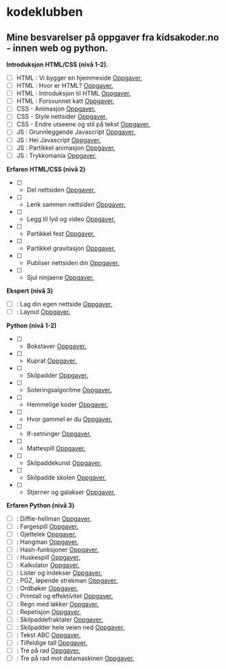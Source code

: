 # kodeklubben
## Mine besvarelser på oppgaver fra kidsakoder.no - innen web og python.

**Introduksjon HTML/CSS (nivå 1-2).**
- [ ] HTML : Vi bygger en hjemmeside [Oppgaver.](https://oppgaver.kidsakoder.no/web/en_hjemmeside/en_hjemmeside)
- [ ] HTML : Hvor er HTML? [Oppgaver.](https://oppgaver.kidsakoder.no/web/hvor_er_html/hvor_er_html)
- [ ] HTML : Introduksjon til HTML [Oppgaver.](https://oppgaver.kidsakoder.no/web/introduksjon_til_web/introduksjon_til_web) 
- [ ] HTML : Forsvunnet katt [Oppgaver.](https://oppgaver.kidsakoder.no/web/forsvunnet_katt/forsvunnet_katt)
- [ ] CSS - Animasjon [Oppgaver.](https://oppgaver.kidsakoder.no/web/animasjon/animasjon)
- [ ] CSS - Style nettsider [Oppgaver.](https://oppgaver.kidsakoder.no/web/style_nettsider/style_nettsider)
- [ ] CSS - Endre utseene og stil på tekst [Oppgaver.](https://oppgaver.kidsakoder.no/web/tekststil/tekststil)
- [ ] JS : Grunnleggende Javascript [Oppgaver.](https://oppgaver.kidsakoder.no/web/grunnleggende_js/grunnleggende_js)
- [ ] JS : Hei Javascript [Oppgaver.](https://oppgaver.kidsakoder.no/web/hei_js/hei_js)
- [ ] JS : Partikkel animasjon [Oppgaver.](https://oppgaver.kidsakoder.no/web/partikkel_animasjon/partikkel_animasjon)
- [ ] JS : Trykkomania [Oppgaver.](https://oppgaver.kidsakoder.no/web/trykkomania/trykkomania)

**Erfaren HTML/CSS (nivå 2)**
- [ ] - Del nettsiden [Oppgaver.](https://oppgaver.kidsakoder.no/web/del_inn_nettsiden/del_inn_nettsiden)
- [ ] - Lenk sammen nettsiden [Oppgaver.](https://oppgaver.kidsakoder.no/web/lenk_sammen_nettsider/lenk_sammen_nettsider)
- [ ] - Legg til lyd og video [Oppgaver.](https://oppgaver.kidsakoder.no/web/lyd_og_video/lyd_og_video)
- [ ] - Partikkel fest [Oppgaver.](https://oppgaver.kidsakoder.no/web/partikkel_2/partikkel_2)
- [ ] - Partikkel gravitasjon [Oppgaver.](https://oppgaver.kidsakoder.no/web/partikkel_gravitasjon/partikkel_gravitasjon)
- [ ] - Publiser nettsiden din [Oppgaver.](https://oppgaver.kidsakoder.no/web/publiser/publiser)
- [ ] - Sjul ninjaene [Oppgaver.](https://oppgaver.kidsakoder.no/web/skjul_ninjaene/skjul_ninjaene)

**Ekspert (nivå 3)**
- [ ] : Lag din egen nettside [Oppgaver.](https://oppgaver.kidsakoder.no/web/din_egen_nettside/din_egen_nettside)
- [ ] : Layout [Oppgaver.](https://oppgaver.kidsakoder.no/web/layout/layout)

**Python (nivå 1-2)**
- [ ] - Bokstaver [Oppgaver.](https://oppgaver.kidsakoder.no/python/bokstaver/bokstaver)
- [ ] - Kuprat [Oppgaver.](https://oppgaver.kidsakoder.no/python/kuprat/kuprat)
- [ ] - Skilpadder [Oppgaver.](https://oppgaver.kidsakoder.no/python/skilpadder/skilpadder)
- [ ] - Soteringsalgoritme [Oppgaver.](https://oppgaver.kidsakoder.no/python/feilsoking-sorteringsalgoritme/feilsoking-sorteringsalgoritme)
- [ ] - Hemmelige koder [Oppgaver.](https://oppgaver.kidsakoder.no/python/hemmelige_koder/hemmelige_koder)
- [ ] - Hvor gammel er du [Oppgaver.](https://oppgaver.kidsakoder.no/python/hvor_gammel_er_du/hvor_gammel_er_du)
- [ ] - If-setninger [Oppgaver.](https://oppgaver.kidsakoder.no/python/if-setninger/if-setninger) 
- [ ] - Mattespill [Oppgaver.](https://oppgaver.kidsakoder.no/python/mattespill/mattespill)
- [ ] - Skilpaddekunst [Oppgaver.](https://oppgaver.kidsakoder.no/python/skilpaddekunst/skilpaddekunst)
- [ ] - Skilpadde skolen [Oppgaver.](https://oppgaver.kidsakoder.no/python/skilpaddeskolen/skilpaddeskolen)
- [ ] - Stjerner og galakser [Oppgaver.](https://oppgaver.kidsakoder.no/python/stjerner_og_galakser/stjerner_og_galakser)

**Erfaren Python (nivå 3)**
- [ ] : Diffie-hellman [Oppgaver.](https://oppgaver.kidsakoder.no/python/diffie-hellman/diffie-hellman)
- [ ] : Fargespill [Oppgaver.](https://oppgaver.kidsakoder.no/python/fargespill/fargespill)
- [ ] : Gjettelek [Oppgaver.](https://oppgaver.kidsakoder.no/python/gjettelek/gjettelek)
- [ ] : Hangman [Oppgaver.](https://oppgaver.kidsakoder.no/python/hangman/hangman)
- [ ] : Hash-funksjoner [Oppgaver.](https://oppgaver.kidsakoder.no/python/hash-funksjoner/hash-funksjoner)
- [ ] : Huskespill [Oppgaver.](https://oppgaver.kidsakoder.no/python/huskespill/huskespill)
- [ ] : Kalkulator [Oppgaver.](https://oppgaver.kidsakoder.no/python/kalkulator/kalkulator)
- [ ] : Lister og indekser [Oppgaver.](https://oppgaver.kidsakoder.no/python/lister_og_indekser/lister_og_indekser)
- [ ] : PGZ, løpende strekman [Oppgaver.](https://oppgaver.kidsakoder.no/python/lopende_strekmann/lopende_strekmann)
- [ ] : Ordbøker [Oppgaver.](https://oppgaver.kidsakoder.no/python/ordboeker/ordboeker)
- [ ] : Primtall og effektivitet [Oppgaver.](https://oppgaver.kidsakoder.no/python/primtall/primtall)
- [ ] : Regn med løkker [Oppgaver.](https://oppgaver.kidsakoder.no/python/regn_med_lokker/regn_med_lokker)
- [ ] : Repetisjon [Oppgaver.](https://oppgaver.kidsakoder.no/python/repetisjon/repetisjon)
- [ ] : Skilpaddefraktaler [Oppgaver.](https://oppgaver.kidsakoder.no/python/skilpaddefraktaler/skilpaddefraktaler)
- [ ] : Skilpadder hele veien ned [Oppgaver.](https://oppgaver.kidsakoder.no/python/skilpadder_hele_veien/skilpadder_hele_veien)
- [ ] : Tekst ABC [Oppgaver.](https://oppgaver.kidsakoder.no/python/tekst_abc/tekst_abc)
- [ ] : Tilfeldige tall [Oppgaver.](https://oppgaver.kidsakoder.no/python/tilfeldige_tall/tilfeldige_tall)
- [ ] : Tre på rad [Oppgaver.](https://oppgaver.kidsakoder.no/python/tre_pa_rad/tre_pa_rad)
- [ ] : Tre på rad mot datamaskinen [Oppgaver.](https://oppgaver.kidsakoder.no/python/tre_pa_rad_mot_datamaskinen/tre_pa_rad_mot_datamaskinen)
